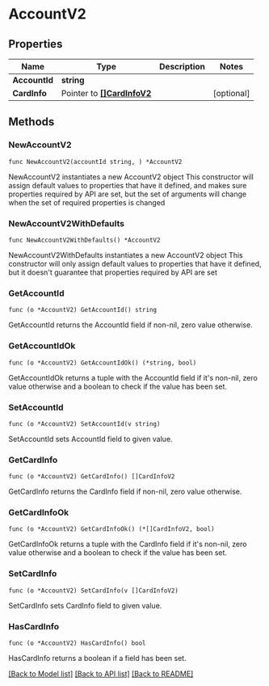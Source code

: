 # AccountV2

## Properties

Name | Type | Description | Notes
------------ | ------------- | ------------- | -------------
**AccountId** | **string** |  | 
**CardInfo** | Pointer to [**[]CardInfoV2**](CardInfoV2.md) |  | [optional] 

## Methods

### NewAccountV2

`func NewAccountV2(accountId string, ) *AccountV2`

NewAccountV2 instantiates a new AccountV2 object
This constructor will assign default values to properties that have it defined,
and makes sure properties required by API are set, but the set of arguments
will change when the set of required properties is changed

### NewAccountV2WithDefaults

`func NewAccountV2WithDefaults() *AccountV2`

NewAccountV2WithDefaults instantiates a new AccountV2 object
This constructor will only assign default values to properties that have it defined,
but it doesn't guarantee that properties required by API are set

### GetAccountId

`func (o *AccountV2) GetAccountId() string`

GetAccountId returns the AccountId field if non-nil, zero value otherwise.

### GetAccountIdOk

`func (o *AccountV2) GetAccountIdOk() (*string, bool)`

GetAccountIdOk returns a tuple with the AccountId field if it's non-nil, zero value otherwise
and a boolean to check if the value has been set.

### SetAccountId

`func (o *AccountV2) SetAccountId(v string)`

SetAccountId sets AccountId field to given value.


### GetCardInfo

`func (o *AccountV2) GetCardInfo() []CardInfoV2`

GetCardInfo returns the CardInfo field if non-nil, zero value otherwise.

### GetCardInfoOk

`func (o *AccountV2) GetCardInfoOk() (*[]CardInfoV2, bool)`

GetCardInfoOk returns a tuple with the CardInfo field if it's non-nil, zero value otherwise
and a boolean to check if the value has been set.

### SetCardInfo

`func (o *AccountV2) SetCardInfo(v []CardInfoV2)`

SetCardInfo sets CardInfo field to given value.

### HasCardInfo

`func (o *AccountV2) HasCardInfo() bool`

HasCardInfo returns a boolean if a field has been set.


[[Back to Model list]](../README.md#documentation-for-models) [[Back to API list]](../README.md#documentation-for-api-endpoints) [[Back to README]](../README.md)


